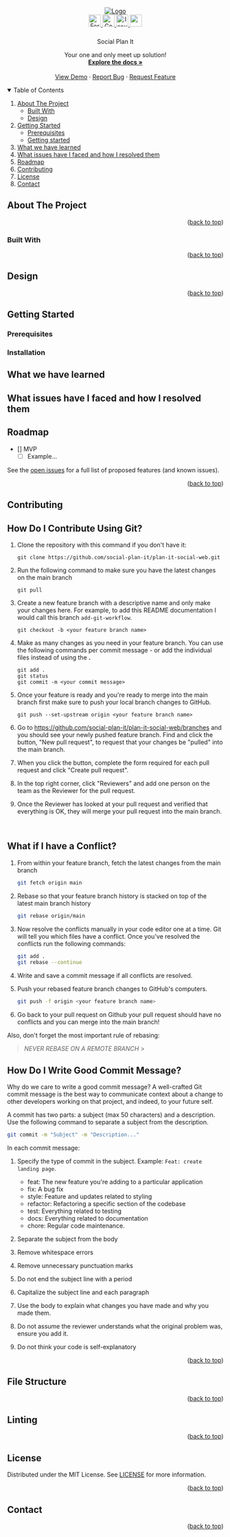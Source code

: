 <a name="readme-top"></a>

<!-- PROJECT LOGO -->
<br />
<div align="center">
  <a href="">
    <img src="images/SocialPlan-it-logo-Square.png" alt="Logo">
  </a>
  
  <div align="center">
<a href="https://github.com/social-plan-it/plan-it-social-web/network/members">
  <img height="28px" src="https://img.shields.io/github/forks/social-plan-it/plan-it-social-web?color=6ca4cc" alt="Forks"/>
</a>
<a href="https://github.com/social-plan-it/plan-it-social-web/graphs/contributors">
  <img height="28px" src="https://img.shields.io/github/contributors/social-plan-it/plan-it-social-web?color=88bc10&logo=github&logoColor=white" alt="Contributors"/>
</a>
<a href="https://github.com/social-plan-it/plan-it-social-web/issues">
  <img height="28px" src="https://img.shields.io/github/issues/social-plan-it/plan-it-social-web" alt="Issues"/>
</a>
  <a  href="https://plan-it-social-web.vercel.app/">
    <img height="28px" src="https://plan-it-social-web.vercel.app/?app=plan-it-social-web" />
  </a>
</div>
<div align="center">
</div>

  <h3 align="center"></h3>
  Social Plan It
  <p align="center">
    Your one and only meet up solution!
    <br />
    <a href=""><strong>Explore the docs »</strong></a>
    <br />
    <br />
    <a href="https://plan-it-social-web.vercel.app/">View Demo</a>
    ·
    <a href="https://github.com/social-plan-it/plan-it-social-web/issues">Report Bug</a>
    ·
    <a href="https://github.com/social-plan-it/plan-it-social-web/issues">Request Feature</a>
  </p>
</div>

<!-- TABLE OF CONTENTS -->
<details open="true">
  <summary>Table of Contents</summary>
  <ol>
    <li>
      <a href="#about-the-project">About The Project</a>
      <ul>
        <li><a href="#built-with">Built With</a></li>
        <li><a href="#design">Design</a></li>
      </ul>
    </li>
    <li>
      <a href="#getting-started">Getting Started</a>
      <ul>
        <li><a href="#prerequisites">Prerequisites</a></li>
        <li><a href="#gettingstarted">Getting started</a></li>
      </ul>
    </li>
    <li><a href="#what-i-have-learned">What we have learned</a></li>
    <li><a href="#what-issues-have-i-faced-and-how-i-resolved-them">What issues have I faced and how I resolved them</a></li>
    <li><a href="#roadmap">Roadmap</a></li>
    <li><a href="#contributing">Contributing</a></li>
    <li><a href="#license">License</a></li>
    <li><a href="#contact">Contact</a></li>
  </ol>
</details>

<!-- ABOUT THE PROJECT -->

## About The Project

<p align="right">(<a href="#readme-top">back to top</a>)</p>

### Built With

<p align="right">(<a href="#readme-top">back to top</a>)</p>

<!-- DESIGN -->

## Design

<p align="right">(<a href="#readme-top">back to top</a>)</p>

<!-- GETTING STARTED -->

## Getting Started

### Prerequisites

### Installation

## What we have learned

## What issues have I faced and how I resolved them

<!-- ROADMAP -->

## Roadmap

- [] MVP
  - [ ] Example...

See the [open issues](https://github.com/social-plan-it/plan-it-social-web/issues) for a full list of proposed features (and known issues).

<p align="right">(<a href="#readme-top">back to top</a>)</p>

<!-- CONTRIBUTING -->

## Contributing

## How Do I Contribute Using Git?

1. Clone the repository with this command if you don't have it:

   ```shell
   git clone https://github.com/social-plan-it/plan-it-social-web.git
   ```

2. Run the following command to make sure you have the latest changes on the main branch

   ```shell
   git pull
   ```

3. Create a new feature branch with a descriptive name and only make your changes here. For example, to add this README documentation I would call this branch `add-git-workflow`.

   ```shell
   git checkout -b <your feature branch name>
   ```

4. Make as many changes as you need in your feature branch. You can use the following commands per commit message - or add the individual files instead of using the **.**

   ```shell
   git add .
   git status
   git commit -m <your commit message>
   ```

5. Once your feature is ready and you're ready to merge into the main branch first make sure to push your local branch changes to GitHub.

   ```shell
   git push --set-upstream origin <your feature branch name>
   ```

6. Go to https://github.com/social-plan-it/plan-it-social-web/branches and you should see your newly pushed feature branch. Find and click the button, "New pull request", to request that your changes be "pulled" into the main branch.

7. When you click the button, complete the form required for each pull request and click "Create pull request".

8. In the top right corner, click "Reviewers" and add one person on the team as the Reviewer for the pull request.

9. Once the Reviewer has looked at your pull request and verified that everything is OK, they will merge your pull request into the main branch.

<br/>

## What if I have a Conflict?

1. From within your feature branch, fetch the latest changes from the main branch

   ```sh
   git fetch origin main
   ```

2. Rebase so that your feature branch history is stacked on top of the latest main branch history

   ```sh
   git rebase origin/main
   ```

3. Now resolve the conflicts manually in your code editor one at a time. Git will tell you which files have a conflict. Once you've resolved the conflicts run the following commands:

   ```sh
   git add .
   git rebase --continue
   ```

4. Write and save a commit message if all conflicts are resolved.

5. Push your rebased feature branch changes to GitHub's computers.

   ```sh
   git push -f origin <your feature branch name>
   ```

6. Go back to your pull request on Github your pull request should have no conflicts and you can merge into the main branch!

Also, don't forget the most important rule of rebasing:

> _NEVER REBASE ON A REMOTE BRANCH_ > <br />

## How Do I Write Good Commit Message?

Why do we care to write a good commit message? A well-crafted Git commit message is the best way to communicate context about a change to other developers working on that project, and indeed, to your future self.

A commit has two parts: a subject (max 50 characters) and a description.
Use the following command to separate a subject from the description.

```sh
git commit -m "Subject" -m "Description..."
```

In each commit message:

1. Specify the type of commit in the subject. Example: `Feat: create landing page`.

   - feat: The new feature you're adding to a particular application
   - fix: A bug fix
   - style: Feature and updates related to styling
   - refactor: Refactoring a specific section of the codebase
   - test: Everything related to testing
   - docs: Everything related to documentation
   - chore: Regular code maintenance.

2. Separate the subject from the body
3. Remove whitespace errors
4. Remove unnecessary punctuation marks
5. Do not end the subject line with a period
6. Capitalize the subject line and each paragraph
7. Use the body to explain what changes you have made and why you made them.
8. Do not assume the reviewer understands what the original problem was, ensure you add it.
9. Do not think your code is self-explanatory

<p align="right">(<a href="#readme-top">back to top</a>)</p>

<!-- FILE STRUCTURE -->

## File Structure

<p align="right">(<a href="#readme-top">back to top</a>)</p>

<!-- LINTING -->

## Linting

<p align="right">(<a href="#readme-top">back to top</a>)</p>

<!-- LICENSE -->

## License

Distributed under the MIT License. See [LICENSE]() for more information.

<p align="right">(<a href="#readme-top">back to top</a>)</p>

<!-- CONTACT -->

## Contact

<p align="right">(<a href="#readme-top">back to top</a>)</p>

